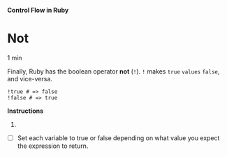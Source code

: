 **Control Flow in Ruby**

# Not

1 min

Finally, Ruby has the boolean operator **not** (```!```). ```!``` makes ```true``` ```values``` ```false```, and vice-versa.

```
!true # => false
!false # => true
```


**Instructions**

1.
- [ ] Set each variable to true or false depending on what value you expect the expression to return.